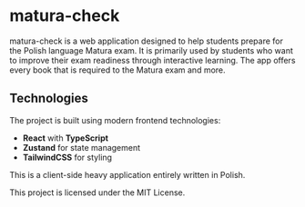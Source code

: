 # matura-check

matura-check is a web application designed to help students prepare for the Polish language Matura exam. It is primarily used by students who want to improve their exam readiness through interactive learning. The app offers every book that is required to the Matura exam and more.

## Technologies

The project is built using modern frontend technologies:

- **React** with **TypeScript**
- **Zustand** for state management
- **TailwindCSS** for styling

This is a client-side heavy application entirely written in Polish.

This project is licensed under the MIT License.
